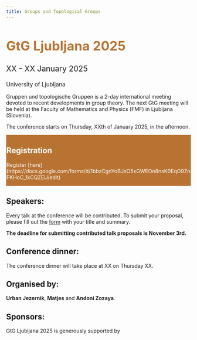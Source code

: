 ```yaml
---
title: Groups and Topological Groups
---
```


<div class="subtitle">
  <h2 style="font-size: 2.5em; color: #b87333;">GtG Ljubljana 2025</h2>
  <p style="font-size: 1.5em;">XX - XX January 2025</p>
  <p style="font-size: 1.1em;">University of Ljubljana</p>
</div>

<!-- Intro box -->
<div class="intro-box">
  <p>Gruppen und topologische Gruppen is a 2-day international meeting devoted to recent developments in group theory. The next GtG meeting will be held at the Faculty of Mathematics and Physics (FMF) in Ljubljana (Slovenia).</p>
  <p>The conference starts on Thursday, XXth of January 2025, in the afternoon.</p>
</div>

<!-- Registration box -->
<div class="intro-box" style="background-color: #b87333; color: white; border: 1px solid #b87333;">
  <h2 style="color: white;">Registration</h2>
  <p>Register [here](https://docs.google.com/forms/d/1bbzCgnYoBJxO5xGWEOn8nsK0EqO9ZnFKHoC_1kCQZEU/edit)</p>
</div>

## Speakers:

Every talk at the conference will be contributed. To submit your proposal, please fill out the [form](https://docs.google.com/forms/d/1bbzCgnYoBJxO5xGWEOn8nsK0EqO9ZnFKHoC_1kCQZEU/edit) with your title and summary.

**The deadline for submitting contributed talk proposals is November 3rd.**

## Conference dinner:

The conference dinner will take place at XX on Thursday XX.

## Organised by:

**Urban Jezernik**, **Matjes** and **Andoni Zozaya**.

## Sponsors:

GtG Ljubljana 2025 is generously supported by
